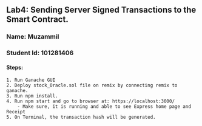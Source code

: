 ## Lab4: Sending Server Signed Transactions to the Smart Contract.

### Name: Muzammil
### Student Id: 101281406

#### Steps:
    1. Run Ganache GUI
    2. Deploy stock_Oracle.sol file on remix by connecting remix to ganache.
    3. Run npm install.
    4. Run npm start and go to browser at: https://localhost:3000/
        - Make sure, it is running and able to see Express home page and Receipt
    5. On Terminal, the transaction hash will be generated.

